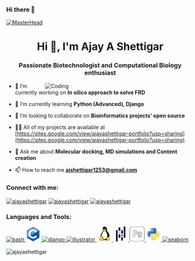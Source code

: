 ### Hi there 👋

[![MasterHead](https://www.istockphoto.com/vector/abstract-dna-technology-science-medical-concept-futuristic-background-gm1386396306-444683081?phrase=bioinformatics%2C%20data%20science&searchscope=image%2Cfilm)](https://media.istockphoto.com/id/927178476/photo/medicine-and-future-backdrop.jpg?s=1024x1024&w=is&k=20&c=WIpa3iZt044fhEBn5XydKpMjYuiBRkX9jprjws-IaUM=)
<h1 align="center">Hi 👋, I'm Ajay A Shettigar</h1>
<h3 align="center">Passionate Biotechnologist and Computational Biology enthusiast</h3>
<img align="right" alt="Coding" width="400" src="https://media4.giphy.com/media/v1.Y2lkPTc5MGI3NjExZjFmZnhrdjlvYncyNzMxaWp6NjEweDlvbHVrdGo2Nmh4Yzh0YmJ0NSZlcD12MV9pbnRlcm5hbF9naWZfYnlfaWQmY3Q9Zw/zdhgBtpANvh6G6ERNz/giphy.gif">

- 🔭 I’m currently working on **In silico approach to solve FRD**

- 🌱 I’m currently learning **Python (Advanced), Django**

- 👯 I’m looking to collaborate on **Bioinformatics projects' open source**

- 👨‍💻 All of my projects are available at [https://sites.google.com/view/ajayashettigar-portfolio?usp=sharing](https://sites.google.com/view/ajayashettigar-portfolio?usp=sharing)

- 💬 Ask me about **Molecular docking, MD simulations and Content creation**

- 📫 How to reach me **ajshettigar1253@gmail.com**

<h3 align="left">Connect with me:</h3>
<p align="left">
<a href="https://linkedin.com/in/ajayashettigar" target="blank"><img align="center" src="https://raw.githubusercontent.com/rahuldkjain/github-profile-readme-generator/master/src/images/icons/Social/linked-in-alt.svg" alt="ajayashettigar" height="30" width="40" /></a>
<a href="https://instagram.com/ajayashettigar" target="blank"><img align="center" src="https://raw.githubusercontent.com/rahuldkjain/github-profile-readme-generator/master/src/images/icons/Social/instagram.svg" alt="ajayashettigar" height="30" width="40" /></a>
<a href="https://www.codechef.com/users/ajayashettigar" target="blank"><img align="center" src="https://cdn.jsdelivr.net/npm/simple-icons@3.1.0/icons/codechef.svg" alt="ajayashettigar" height="30" width="40" /></a>
</p>

<h3 align="left">Languages and Tools:</h3>
<p align="left"> <a href="https://www.gnu.org/software/bash/" target="_blank" rel="noreferrer"> <img src="https://www.vectorlogo.zone/logos/gnu_bash/gnu_bash-icon.svg" alt="bash" width="40" height="40"/> </a> <a href="https://www.cprogramming.com/" target="_blank" rel="noreferrer"> <img src="https://raw.githubusercontent.com/devicons/devicon/master/icons/c/c-original.svg" alt="c" width="40" height="40"/> </a> <a href="https://www.djangoproject.com/" target="_blank" rel="noreferrer"> <img src="https://cdn.worldvectorlogo.com/logos/django.svg" alt="django" width="40" height="40"/> </a> <a href="https://www.adobe.com/in/products/illustrator.html" target="_blank" rel="noreferrer"> <img src="https://www.vectorlogo.zone/logos/adobe_illustrator/adobe_illustrator-icon.svg" alt="illustrator" width="40" height="40"/> </a> <a href="https://www.linux.org/" target="_blank" rel="noreferrer"> <img src="https://raw.githubusercontent.com/devicons/devicon/master/icons/linux/linux-original.svg" alt="linux" width="40" height="40"/> </a> <a href="https://pandas.pydata.org/" target="_blank" rel="noreferrer"> <img src="https://raw.githubusercontent.com/devicons/devicon/2ae2a900d2f041da66e950e4d48052658d850630/icons/pandas/pandas-original.svg" alt="pandas" width="40" height="40"/> </a> <a href="https://www.photoshop.com/en" target="_blank" rel="noreferrer"> <img src="https://raw.githubusercontent.com/devicons/devicon/master/icons/photoshop/photoshop-line.svg" alt="photoshop" width="40" height="40"/> </a> <a href="https://www.python.org" target="_blank" rel="noreferrer"> <img src="https://raw.githubusercontent.com/devicons/devicon/master/icons/python/python-original.svg" alt="python" width="40" height="40"/> </a> <a href="https://seaborn.pydata.org/" target="_blank" rel="noreferrer"> <img src="https://seaborn.pydata.org/_images/logo-mark-lightbg.svg" alt="seaborn" width="40" height="40"/> </a> </p>

<p><img align="center" src="https://github-readme-stats.vercel.app/api/top-langs?username=ajayashettigar&show_icons=true&locale=en&layout=compact" alt="ajayashettigar" /></p>
